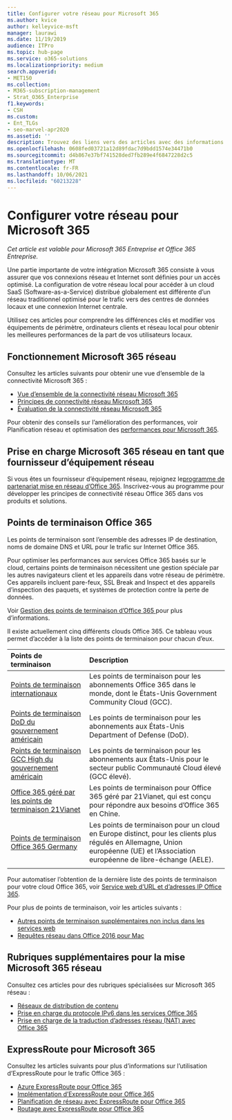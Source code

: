```yaml
---
title: Configurer votre réseau pour Microsoft 365
ms.author: kvice
author: kelleyvice-msft
manager: laurawi
ms.date: 11/19/2019
audience: ITPro
ms.topic: hub-page
ms.service: o365-solutions
ms.localizationpriority: medium
search.appverid:
- MET150
ms.collection:
- M365-subscription-management
- Strat_O365_Enterprise
f1.keywords:
- CSH
ms.custom:
- Ent_TLGs
- seo-marvel-apr2020
ms.assetid: ''
description: Trouvez des liens vers des articles avec des informations pour vous aider à configurer votre réseau pour Microsoft 365, notamment une vue d’ensemble de la connectivité réseau et la liste des points de terminaison.
ms.openlocfilehash: 0608fed03721a12d89fdac7d9bdd1574e34471b0
ms.sourcegitcommit: d4b867e37bf741528ded7fb289e4f6847228d2c5
ms.translationtype: MT
ms.contentlocale: fr-FR
ms.lasthandoff: 10/06/2021
ms.locfileid: "60213228"
---
```

# <a name="set-up-your-network-for-microsoft-365"></a>Configurer votre réseau pour Microsoft 365

*Cet article est valable pour Microsoft 365 Entreprise et Office 365 Entreprise.*

Une partie importante de votre intégration Microsoft 365 consiste à vous assurer que vos connexions réseau et Internet sont définies pour un accès optimisé. La configuration de votre réseau local pour accéder à un cloud SaaS (Software-as-a-Service) distribué globalement est différente d’un réseau traditionnel optimisé pour le trafic vers des centres de données locaux et une connexion Internet centrale. 

Utilisez ces articles pour comprendre les différences clés et modifier vos équipements de périmètre, ordinateurs clients et réseau local pour obtenir les meilleures performances de la part de vos utilisateurs locaux.

## <a name="how-microsoft-365-networking-works"></a>Fonctionnement Microsoft 365 réseau

Consultez les articles suivants pour obtenir une vue d’ensemble de la connectivité Microsoft 365 :

- [Vue d’ensemble de la connectivité réseau Microsoft 365](microsoft-365-networking-overview.md)
- [Principes de connectivité réseau Microsoft 365](microsoft-365-network-connectivity-principles.md)
- [Évaluation de la connectivité réseau Microsoft 365](assessing-network-connectivity.md)

Pour obtenir des conseils sur l’amélioration des performances, voir Planification réseau et optimisation des [performances pour Microsoft 365](network-planning-and-performance.md).

## <a name="support-microsoft-365-networking-as-a-network-equipment-vendor"></a>Prise en charge Microsoft 365 réseau en tant que fournisseur d’équipement réseau

Si vous êtes un fournisseur d’équipement réseau, rejoignez le[programme de partenariat mise en réseau d’Office 365](microsoft-365-networking-partner-program.md). Inscrivez-vous au programme pour développer les principes de connectivité réseau Office 365 dans vos produits et solutions. 

## <a name="office-365-endpoints"></a>Points de terminaison Office 365

Les points de terminaison sont l’ensemble des adresses IP de destination, noms de domaine DNS et URL pour le trafic sur Internet Office 365. 

Pour optimiser les performances aux services Office 365 basés sur le cloud, certains points de terminaison nécessitent une gestion spéciale par les autres navigateurs client et les appareils dans votre réseau de périmètre. Ces appareils incluent pare-feux, SSL Break and Inspect et des appareils d’inspection des paquets, et systèmes de protection contre la perte de données.

Voir [Gestion des points de terminaison d’Office 365 ](managing-office-365-endpoints.md) pour plus d’informations.

Il existe actuellement cinq différents clouds Office 365. Ce tableau vous permet d’accéder à la liste des points de terminaison pour chacun d’eux.

| Points de terminaison | Description |
|:-------|:-----|
| [Points de terminaison internationaux](urls-and-ip-address-ranges.md) | Les points de terminaison pour les abonnements Office 365 dans le monde, dont le États-Unis Government Community Cloud (GCC). |
| [Points de terminaison DoD du gouvernement américain](microsoft-365-u-s-government-dod-endpoints.md) | Les points de terminaison pour les abonnements aux États-Unis Department of Defense (DoD). |
| [Points de terminaison GCC High du gouvernement américain](microsoft-365-u-s-government-gcc-high-endpoints.md) | Les points de terminaison pour les abonnements aux États-Unis pour le secteur public Communauté Cloud élevé (GCC élevé). |
| [Office 365 géré par les points de terminaison 21Vianet](urls-and-ip-address-ranges-21vianet.md) | Les points de terminaison pour Office 365 géré par 21Vianet, qui est conçu pour répondre aux besoins d’Office 365 en Chine. |
| [Points de terminaison Office 365 Germany](microsoft-365-germany-endpoints.md) | Les points de terminaison pour un cloud en Europe distinct, pour les clients plus régulés en Allemagne, Union européenne (UE) et l’Association européenne de libre-échange (AELE). |
|||

Pour automatiser l’obtention de la dernière liste des points de terminaison pour votre cloud Office 365, voir [Service web d’URL et d’adresses IP Office 365](microsoft-365-ip-web-service.md).

Pour plus de points de terminaison, voir les articles suivants :

- [Autres points de terminaison supplémentaires non inclus dans les services web](additional-office365-ip-addresses-and-urls.md)
- [Requêtes réseau dans Office 2016 pour Mac](network-requests-in-office-2016-for-mac.md)


## <a name="additional-topics-for-microsoft-365-networking"></a>Rubriques supplémentaires pour la mise Microsoft 365 réseau

Consultez ces articles pour des rubriques spécialisées sur Microsoft 365 réseau :

- [Réseaux de distribution de contenu](content-delivery-networks.md)
- [Prise en charge du protocole IPv6 dans les services Office 365](ipv6-support.md)
- [Prise en charge de la traduction d’adresses réseau (NAT) avec Office 365](nat-support-with-microsoft-365.md)

## <a name="expressroute-for-microsoft-365"></a>ExpressRoute pour Microsoft 365

Consultez les articles suivants pour plus d’informations sur l’utilisation d’ExpressRoute pour le trafic Office 365 :

- [Azure ExpressRoute pour Office 365](azure-expressroute.md)
- [Implémentation d’ExpressRoute pour Office 365](implementing-expressroute.md)
- [Planification de réseau avec ExpressRoute pour Office 365](network-planning-with-expressroute.md)
- [Routage avec ExpressRoute pour Office 365](routing-with-expressroute.md)
